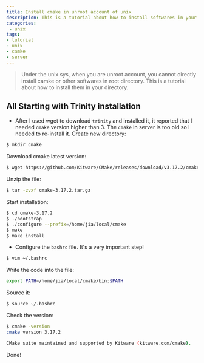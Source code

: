 ```yaml
---
title: Install cmake in unroot account of unix
description: This is a tutorial about how to install softwares in your directory.
categories:
 - unix
tags:
- tutorial
- unix
- camke
- server
---
```


> Under the unix sys, when you are unroot account, you cannot directly install camke or other softwares in root directory. This is a tutorial about how to install them in your directory.

## All Starting with Trinity installation

* After I used wget to download `trinity` and installed it, it reported that I needed `cmake` version higher than 3. The `cmake` in server is too old so I needed to re-install it.
Create new directory:

```sh
$ mkdir cmake
```

Download cmake latest version:
```sh
$ wget https://github.com/Kitware/CMake/releases/download/v3.17.2/cmake-3.17.2.tar.gz
```

Unzip the file:

```sh
$ tar -zvxf cmake-3.17.2.tar.gz
```

Start installation:

```sh
$ cd cmake-3.17.2
$ ./bootstrap
$ ./configure --prefix=/home/jia/local/cmake  
$ make
$ make install
```

* Configure the `bashrc` file. It's a very important step!

```sh
$ vim ~/.bashrc
```

Write the code into the file:

```sh
export PATH=/home/jia/local/cmake/bin:$PATH
```

Source it:

```sh
$ source ~/.bashrc
```

Check the version:

```sh
$ cmake -version
cmake version 3.17.2

CMake suite maintained and supported by Kitware (kitware.com/cmake).
```
Done!

